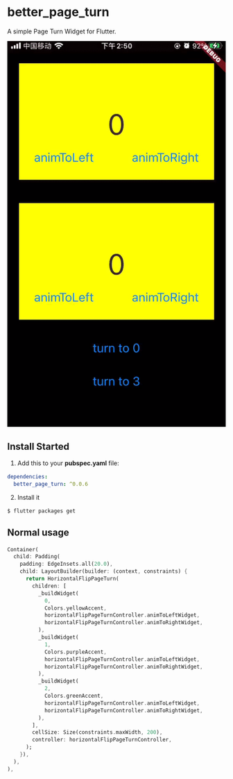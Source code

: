 # better_page_turn

A simple Page Turn Widget for Flutter.

<img src="doc/example.gif" border="0" />

## Install Started

1. Add this to your **pubspec.yaml** file:

```yaml
dependencies:
  better_page_turn: ^0.0.6
```

2. Install it

```bash
$ flutter packages get
```

## Normal usage

```dart
Container(
  child: Padding(
    padding: EdgeInsets.all(20.0),
    child: LayoutBuilder(builder: (context, constraints) {
      return HorizontalFlipPageTurn(
        children: [
          _buildWidget(
            0,
            Colors.yellowAccent,
            horizontalFlipPageTurnController.animToLeftWidget,
            horizontalFlipPageTurnController.animToRightWidget,
          ),
          _buildWidget(
            1,
            Colors.purpleAccent,
            horizontalFlipPageTurnController.animToLeftWidget,
            horizontalFlipPageTurnController.animToRightWidget,
          ),
          _buildWidget(
            2,
            Colors.greenAccent,
            horizontalFlipPageTurnController.animToLeftWidget,
            horizontalFlipPageTurnController.animToRightWidget,
          ),
        ],
        cellSize: Size(constraints.maxWidth, 200),
        controller: horizontalFlipPageTurnController,
      );
    }),
  ),
),
```
